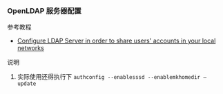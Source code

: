 ### OpenLDAP 服务器配置

参考教程

* [Configure LDAP Server in order to share users' accounts in your local networks](https://www.server-world.info/en/note?os=CentOS_7&p=openldap)

说明

1. 实际使用还得执行下 `authconfig --enablesssd --enablemkhomedir —update`

